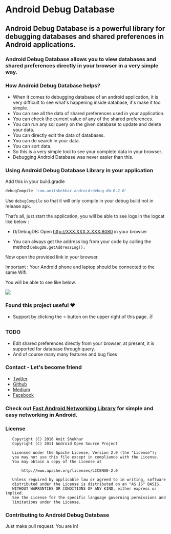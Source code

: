 # Android Debug Database

## Android Debug Database is a powerful library for debugging databases and shared preferences in Android applications.

### Android Debug Database allows you to view databases and shared preferences directly in your browser in a very simple way.

### How Android Debug Database helps?
* When it comes to debugging database of an android application, it is very difficult to see what's happening inside database, it's make it too simple.
* You can see all the data of shared preferences used in your application.
* You can check the current value of any of the shared preferences.
* You can run any sql query on the given database to update and delete your data.
* You can directly edit the data of databases.
* You can do search in your data.
* You can sort data.
* So this is a very simple tool to see your complete data in your browser.
* Debugging Android Database was never easier than this.


### Using Android Debug Database Library in your application
Add this in your build.gradle
```groovy
debugCompile 'com.amitshekhar.android:debug-db:0.2.0'
```

Use `debugCompile` so that it will only compile in your debug build not in release apk.

That’s all, just start the application, you will be able to see logs in the logcat like below :

* D/DebugDB: Open http://XXX.XXX.X.XXX:8080 in your browser

* You can always get the address log from your code by calling the method `DebugDB.getAddressLog();`

Now open the provided link in your browser.

Important : Your Android phone and laptop should be connected to the same Wifi.

You will be able to see like below.

<img src=https://raw.githubusercontent.com/amitshekhariitbhu/Android-Debug-Database/master/assets/debugdb.png >


### Found this project useful :heart:
* Support by clicking the :star: button on the upper right of this page. :v:

### TODO
* Edit shared preferences directly from your browser, at present, it is supported for database through query.
* And of course many many features and bug fixes

### Contact - Let's become friend
- [Twitter](https://twitter.com/amitiitbhu)
- [Github](https://github.com/amitshekhariitbhu)
- [Medium](https://medium.com/@amitshekhar)
- [Facebook](https://www.facebook.com/amit.shekhar.iitbhu)

### Check out [Fast Android Networking Library](https://github.com/amitshekhariitbhu/Fast-Android-Networking) for simple and easy networking in Android.

### License
```
   Copyright (C) 2016 Amit Shekhar
   Copyright (C) 2011 Android Open Source Project

   Licensed under the Apache License, Version 2.0 (the "License");
   you may not use this file except in compliance with the License.
   You may obtain a copy of the License at

       http://www.apache.org/licenses/LICENSE-2.0

   Unless required by applicable law or agreed to in writing, software
   distributed under the License is distributed on an "AS IS" BASIS,
   WITHOUT WARRANTIES OR CONDITIONS OF ANY KIND, either express or implied.
   See the License for the specific language governing permissions and
   limitations under the License.
```

### Contributing to Android Debug Database
Just make pull request. You are in!